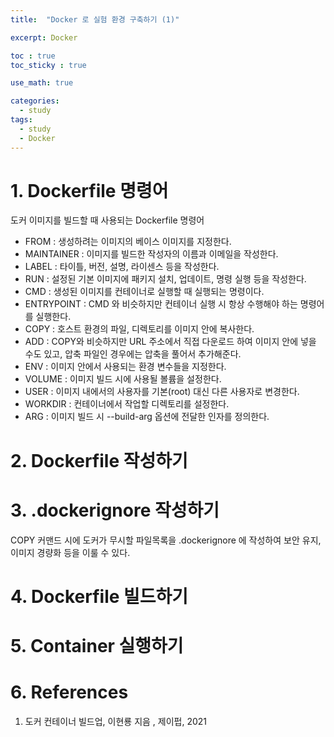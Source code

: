 ```yaml
---
title:  "Docker 로 실험 환경 구축하기 (1)"

excerpt: Docker

toc : true
toc_sticky : true  

use_math: true

categories:
  - study
tags:
  - study
  - Docker
---
```


# 1. Dockerfile 명령어

도커 이미지를 빌드할 때 사용되는 Dockerfile 명령어 

- FROM : 생성하려는 이미지의 베이스 이미지를 지정한다.
- MAINTAINER : 이미지를 빌드한 작성자의 이름과 이메일을 작성한다. 
- LABEL : 타이틀, 버전, 설명, 라이센스 등을 작성한다. 
- RUN : 설정된 기본 이미지에 패키지 설치, 업데이트, 명령 실행 등을 작성한다.
- CMD : 생성된 이미지를 컨테이너로 실행할 때 실행되는 명령이다.
- ENTRYPOINT :  CMD 와 비슷하지만 컨테이너 실행 시 항상 수행해야 하는 명령어를 실행한다. 
- COPY : 호스트 환경의 파일, 디렉토리를 이미지 안에 복사한다. 
- ADD : COPY와 비슷하지만 URL 주소에서 직접 다운로드 하여 이미지 안에 넣을 수도 있고, 압축 파일인 경우에는 압축을 풀어서 추가해준다.
- ENV : 이미지 안에서 사용되는 환경 변수들을 지정한다. 
- VOLUME : 이미지 빌드 시에 사용될 볼륨을 설정한다.
- USER : 이미지 내에서의 사용자를 기본(root) 대신 다른 사용자로 변경한다. 
- WORKDIR : 컨테이너에서 작업할 디렉토리를 설정한다.
- ARG : 이미지 빌드 시 --build-arg 옵션에 전달한 인자를 정의한다.


# 2. Dockerfile 작성하기 

<script src="https://gist.github.com/Sodychoe/683126f15dc00636f8e77c3585a101f2.js"></script>


# 3. .dockerignore 작성하기 
COPY 커맨드 시에 도커가 무시할 파일목록을 .dockerignore 에 작성하여 보안 유지, 이미지 경량화 등을 이룰 수 있다. 

<script src="https://gist.github.com/Sodychoe/e5f9cb5069b76e402168fec3b7c57310.js"></script>

# 4. Dockerfile 빌드하기 

<script src="https://gist.github.com/Sodychoe/0f2f1b85b437c4f553b94c62421b957d.js"></script>

# 5. Container 실행하기 

<script src="https://gist.github.com/Sodychoe/e1ff2e7a40e22b3d9dadde13d4971e8d.js"></script>

# 6. References 
1. 도커 컨테이너 빌드업, 이현룡 지음 , 제이펍, 2021